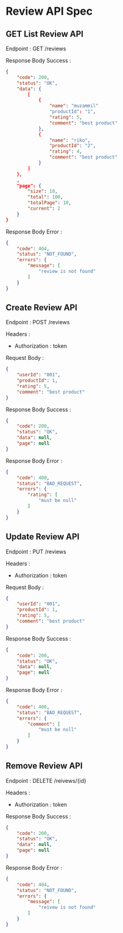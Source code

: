 # Review API Spec

## GET List Review API
Endpoint : GET /reviews

Response Body Success :
```json
{
    "code": 200,
    "status": "OK",
    "data": {
        [
            {
                "name": "muzammil"
                "productId": "1",
                "rating": 5,
                "comment": "best product"
            },
            {
                "name": "riko",
                "productId": "2",
                "rating": 4,
                "comment": "best product"
            }
        ]
    },
    ,
    "page": {
        "size": 10,
        "total": 100,
        "totalPage": 10,
        "current": 2
    }
}
```

Response Body Error :
```json
{
    "code": 404,
    "status": "NOT_FOUND",
    "errors": {
        "message": [
            "review is not found"
        ]
    }
}
```

## Create Review API
Endpoint : POST /reviews

Headers :
- Authorization : token

Request Body :
```json
{
    "userId": "001",
    "productId": 1,
    "rating": 5,
    "comment": "best product"
}
```

Response Body Success :
```json
{
    "code": 200,
    "status": "OK",
    "data": null,
    "page": null
}
```

Response Body Error :
```json
{
    "code": 400,
    "status": "BAD_REQUEST",
    "errors": {
        "rating": [
            "must be null"
        ]
    }
}
```

## Update Review API
Endpoint : PUT /reviews

Headers :
- Authorization : token

Request Body :
```json
{
    "userId": "001",
    "productId": 1,
    "rating": 5,
    "comment": "best product"
}
```

Response Body Success :
```json
{
    "code": 200,
    "status": "OK",
    "data": null,
    "page": null
}
```

Response Body Error :
```json
{
    "code": 400,
    "status": "BAD_REQUEST",
    "errors": {
        "comment": [
            "must be null"
        ]
    }
}
```

## Remove Review API
Endpoint : DELETE /reivews/{id}

Headers :
- Authorization : token

Response Body Success :
```json
{
    "code": 200,
    "status": "OK",
    "data": null,
    "page": null
}
```

Response Body Error :
```json
{
    "code": 404,
    "status": "NOT_FOUND",
    "errors": {
        "message": [
            "reivew is not found"
        ]
    }
}
```

